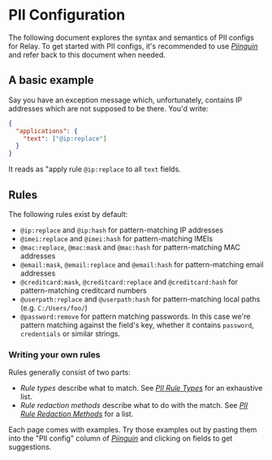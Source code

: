 # PII Configuration

The following document explores the syntax and semantics of PII configs for Relay. To get started with PII configs, it's recommended to use [_Piinguin_](https://getsentry.github.io/piinguin) and refer back to this document when needed.

## A basic example

Say you have an exception message which, unfortunately, contains IP addresses which are not supposed to be there. You'd write:

```json
{
  "applications": {
    "text": ["@ip:replace"]
  }
}
```

It reads as "apply rule `@ip:replace` to all `text` fields.

## Rules

The following rules exist by default:

- `@ip:replace` and `@ip:hash` for pattern-matching IP addresses
- `@imei:replace` and `@imei:hash` for pattern-matching IMEIs
- `@mac:replace`, `@mac:mask` and `@mac:hash` for pattern-matching MAC addresses
- `@email:mask`, `@email:replace` and `@email:hash` for pattern-matching email addresses
- `@creditcard:mask`, `@creditcard:replace` and `@creditcard:hash` for pattern-matching creditcard numbers
- `@userpath:replace` and `@userpath:hash` for pattern-matching local paths (e.g. `C:/Users/foo/`)
- `@password:remove` for pattern matching passwords. In this case we're pattern matching against the field's key, whether it contains `password`, `credentials` or similar strings.

### Writing your own rules

Rules generally consist of two parts:

- *Rule types* describe what to match. See [_PII Rule Types_](types.md) for an exhaustive list.
- *Rule redaction methods* describe what to do with the match. See [_PII Rule Redaction Methods_](methods.md) for a list.  

Each page comes with examples. Try those examples out by pasting them into the "PII config" column of [_Piinguin_](https://getsentry.github.io/piinguin) and clicking on fields to get suggestions.
